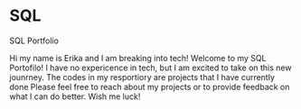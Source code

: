 # SQL
SQL Portfolio


Hi my name is Erika and I am breaking into tech!
Welcome to my SQL Portofilo!
I have no expericence in tech, but I am excited to take on this new jounrney.
The codes in my resportiory are projects that I have currently done
Please feel free to reach about my projects or to provide feedback on what I can do better.
Wish me luck!
